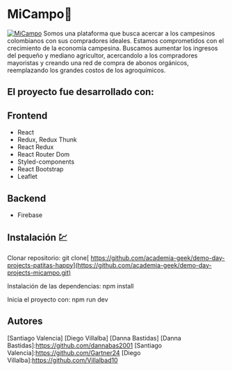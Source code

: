 # MiCampo:sunflower:

[![MiCampo](https://res.cloudinary.com/villalbad10/image/upload/v1657638689/micampo/IMG_1657638185108_1_o8gzy3.png "MiCampo")](https://res.cloudinary.com/villalbad10/image/upload/v1657638689/micampo/IMG_1657638185108_1_o8gzy3.png "MiCampo")
Somos una plataforma que busca acercar a los campesinos colombianos con sus compradores ideales. 
Estamos comprometidos con el crecimiento de la economía campesina.
Buscamos aumentar los ingresos del pequeño y mediano agricultor, acercandolo a los compradores mayoristas y creando una red de compra de abonos orgánicos, reemplazando los grandes costos de los agroquímicos. 

## El proyecto fue desarrollado con:

## Frontend
-  React
-  Redux, Redux  Thunk
-  React Redux
-  React Router Dom
-  Styled-components
-  React Bootstrap
-  Leaflet


## Backend
- Firebase

## Instalación :chart:
Clonar repositorio:
git clone[ https://github.com/academia-geek/demo-day-projects-patitas-happy](https://github.com/academia-geek/demo-day-projects-micampo.git)

Instalación de las dependencias:
npm install

Inicia el proyecto con:
npm run dev



## Autores
[Santiago Valencia]
[Diego Villalba]
[Danna Bastidas]
[Danna Bastidas]:https://github.com/dannabas2001
[Santiago Valencia]:https://github.com/Gartner24
[Diego Villalba]:https://github.com/Villalbad10
